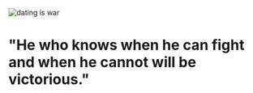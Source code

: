 ![dating is war](https://raw.githubusercontent.com/c0nfuc1us/c0nfuc1us.github.io/master/assets/images/select_05.q75.webp)
<h1>
  "He who knows when he can fight and when he cannot will be victorious."
</h1>
<!---
c0nfuc1us/c0nfuc1us is a ✨ special ✨ repository because its `README.md` (this file) appears on your GitHub profile.
You can click the Preview link to take a look at your changes.
- 👋 Hi, I’m @c0nfuc1us
- 👀 I’m interested in ...
- 🌱 I’m currently learning ...
- 💞️ I’m looking to collaborate on ...
- 📫 How to reach me ...
- 😄 Pronouns: ...
- ⚡ Fun fact: ...
--->

